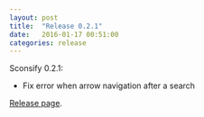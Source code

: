 ```yaml
---
layout: post
title:  "Release 0.2.1"
date:   2016-01-17 00:51:00
categories: release
---
```

Sconsify 0.2.1:

* Fix error when arrow navigation after a search

[Release page][release-page].

[release-page]:      https://github.com/fabiofalci/sconsify/releases/tag/v0.2.1
